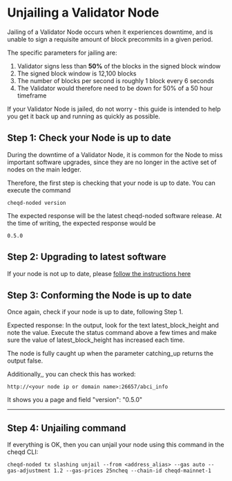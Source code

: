 # Unjailing a Validator Node

Jailing of a Validator Node occurs when it experiences downtime, and is unable to sign a requisite amount of block precommits in a given period.

The specific parameters for jailing are:

1. Validator signs less than **50%** of the blocks in the signed block window
2. The signed block window is 12,100 blocks
3. The number of blocks per second is roughly 1 block every 6 seconds
4. The Validator would therefore need to be down for 50% of a 50 hour timeframe

If your Validator Node is jailed, do not worry - this guide is intended to help you get it back up and running as quickly as possible.

## Step 1: Check your Node is up to date

During the downtime of a Validator Node, it is common for the Node to miss important software upgrades, since they are no longer in the active set of nodes on the main ledger. 

Therefore, the first step is checking that your node is up to date. You can execute the command

~~~
cheqd-noded version
~~~

The expected response will be the latest cheqd-noded software release. At the time of writing, the expected response would be 

~~~
0.5.0
~~~

## Step 2: Upgrading to latest software

If your node is not up to date, please [follow the instructions here](https://github.com/cheqd/cheqd-node/blob/main/docs/setup-and-configure/debian/deb-package-upgrade.md)

## Step 3: Conforming the Node is up to date

Once again, check if your node is up to date, following Step 1.

Expected response: In the output, look for the text latest_block_height and note the value. Execute the status command above a few times and make sure the value of latest_block_height has increased each time.

The node is fully caught up when the parameter catching_up returns the output false.

Additionally,, you can check this has worked:
~~~
http://<your node ip or domain name>:26657/abci_info
~~~
It shows you a page and field "version": "0.5.0"
____

## Step 4: Unjailing command

If everything is OK, then you can unjail your node using this command in the cheqd CLI:

~~~
cheqd-noded tx slashing unjail --from <address_alias> --gas auto --gas-adjustment 1.2 --gas-prices 25ncheq --chain-id cheqd-mainnet-1
~~~
